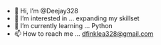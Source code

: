- 👋 Hi, I’m @Deejay328
- 👀 I’m interested in ... expanding my skillset
- 🌱 I’m currently learning ... Python
- 📫 How to reach me ... dfinklea328@gmail.com

<!---
Deejay328/Deejay328 is a ✨ special ✨ repository because its `README.md` (this file) appears on your GitHub profile.
You can click the Preview link to take a look at your changes.
--->
